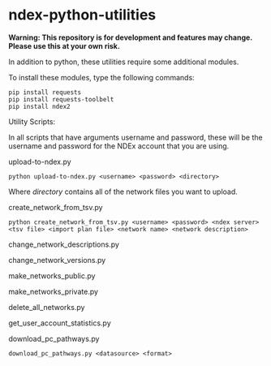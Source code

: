 # ndex-python-utilities

**Warning: This repository is for development and features may change.  Please use this at your own risk.**

In addition to python, these utilities require some additional modules.

To install these modules, type the following commands:

```shell
pip install requests
pip install requests-toolbelt
pip install ndex2
```

Utility Scripts:

In all scripts that have arguments username and password, these will be the username and password for the NDEx account that you are using. 

upload-to-ndex.py

```shell
python upload-to-ndex.py <username> <password> <directory>
```

Where <i>directory</i> contains all of the network files you want to upload.

create_network_from_tsv.py

```shell
python create_network_from_tsv.py <username> <password> <ndex server> <tsv file> <import plan file> <network name> <network description> 
```
change_network_descriptions.py

change_network_versions.py

make_networks_public.py

make_networks_private.py

delete_all_networks.py

get_user_account_statistics.py

download_pc_pathways.py

```shell
download_pc_pathways.py <datasource> <format>
```

